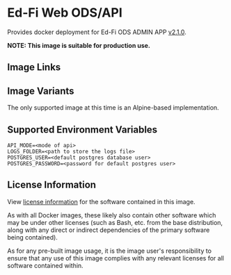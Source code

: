 # Ed-Fi Web ODS/API

Provides docker deployment for Ed-Fi ODS ADMIN APP [v2.1.0](https://techdocs.ed-fi.org/pages/viewpage.action?pageId=83788284).

**NOTE: This image is suitable for production use.**

## Image Links

## Image Variants

The only supported image at this time is an Alpine-based implementation.

## Supported Environment Variables

```
API_MODE=<mode of api>
LOGS_FOLDER=<path to store the logs file>
POSTGRES_USER=<default postgres database user>
POSTGRES_PASSWORD=<password for default postgres user>
```

## License Information

View [license information](https://github.com/Ed-Fi-Alliance-OSS/Ed-Fi-ODS-Docker/blob/main/LICENSE) for the software contained in this image.

As with all Docker images, these likely also contain other software which may be under other licenses (such as Bash, etc. from the base distribution, along with any direct or indirect dependencies of the primary software being contained).

As for any pre-built image usage, it is the image user's responsibility to ensure that any use of this image complies with any relevant licenses for all software contained within.
